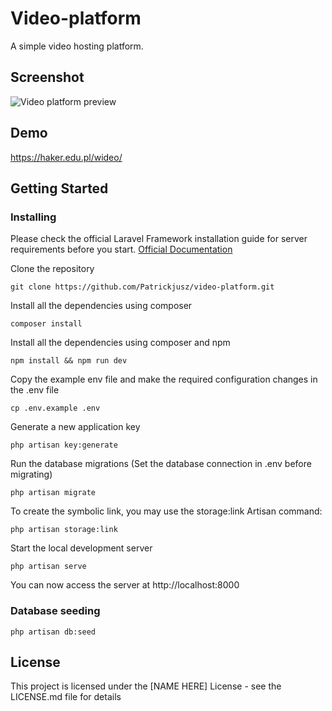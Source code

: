 # Video-platform

A simple video hosting platform.

## Screenshot

![Video platform preview](https://pjastrzebski.pl/assets/img/video-thumb.jpg)

## Demo

https://haker.edu.pl/wideo/

## Getting Started

### Installing

Please check the official Laravel Framework installation guide for server requirements before you start.  [Official Documentation](https://laravel.com/docs/8.x)

Clone the repository
```
git clone https://github.com/Patrickjusz/video-platform.git
```
Install all the dependencies using composer
```
composer install
```

Install all the dependencies using composer and npm
```
npm install && npm run dev
```

Copy the example env file and make the required configuration changes in the .env file
```
cp .env.example .env
```

Generate a new application key
```
php artisan key:generate
```

Run the database migrations (Set the database connection in .env before migrating)
```
php artisan migrate
```

To create the symbolic link, you may use the storage:link Artisan command:
```
php artisan storage:link
```

Start the local development server
```
php artisan serve
```

You can now access the server at http://localhost:8000


### Database seeding
```
php artisan db:seed
```

## License

This project is licensed under the [NAME HERE] License - see the LICENSE.md file for details
